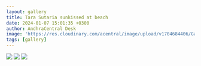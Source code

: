 ```yaml
---
layout: gallery
title: Tara Sutaria sunkissed at beach
date: 2024-01-07 15:01:35 +0300
author: AndhraCentral Desk
image: 'https://res.cloudinary.com/acentral/image/upload/v1704684406/Galleries/ts_hgtopj.png'
tags: [gallery]
---
```

<div class="gallery-box">
  <div class="gallery">
    <img src="https://res.cloudinary.com/acentral/image/upload/v1704684406/Galleries/ts_hgtopj.png" loading="lazy">
    <img src="https://res.cloudinary.com/acentral/image/upload/v1704684424/Galleries/246746-tara1_w9voyz.gif" loading="lazy">
    <img src="https://res.cloudinary.com/acentral/image/upload/v1704684429/Galleries/246747-tara2_kzyjkk.gif" loading="lazy">
  </div>
</div>
